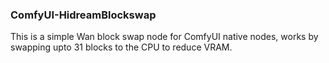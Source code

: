 ### ComfyUI-HidreamBlockswap

This is a simple Wan block swap node for ComfyUI native nodes, works by swapping upto 31 blocks to the CPU to reduce VRAM.
